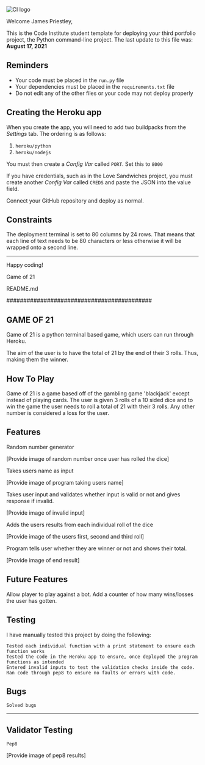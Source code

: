 ![CI logo](https://codeinstitute.s3.amazonaws.com/fullstack/ci_logo_small.png)

Welcome James Priestley,

This is the Code Institute student template for deploying your third portfolio project, the Python command-line project. The last update to this file was: **August 17, 2021**

## Reminders

* Your code must be placed in the `run.py` file
* Your dependencies must be placed in the `requirements.txt` file
* Do not edit any of the other files or your code may not deploy properly

## Creating the Heroku app

When you create the app, you will need to add two buildpacks from the _Settings_ tab. The ordering is as follows:

1. `heroku/python`
2. `heroku/nodejs`

You must then create a _Config Var_ called `PORT`. Set this to `8000`

If you have credentials, such as in the Love Sandwiches project, you must create another _Config Var_ called `CREDS` and paste the JSON into the value field.

Connect your GitHub repository and deploy as normal.

## Constraints

The deployment terminal is set to 80 columns by 24 rows. That means that each line of text needs to be 80 characters or less otherwise it will be wrapped onto a second line.

-----
Happy coding!

Game of 21

README.md

###########################################

## GAME OF 21

Game of 21 is a python terminal based game, which users can run through Heroku.

The aim of the user is to have the total of 21 by the end of their 3 rolls. Thus, making them the winner.

## How To Play

Game of 21 is a game based off of the gambling game 'blackjack' except instead of playing cards.
The user is given 3 rolls of a 10 sided dice and to win the game the user needs to roll a total
of 21 with their 3 rolls. Any other number is considered a loss for the user.

## Features

Random number generator

 [Provide image of random number once user has rolled the dice]

Takes users name as input

[Provide image of program taking users name]

Takes user input and validates whether input is valid or not and gives response if invalid.

[Provide image of invalid input]

Adds the users results from each individual roll of the dice

[Provide image of the users first, second and third roll]

Program tells user whether they are winner or not and shows their total.

[Provide image of end result]

## Future Features

Allow player to play against a bot.
Add a counter of how many wins/losses the user has gotten.

## Testing

I have manually tested this project by doing the following:

    Tested each individual function with a print statement to ensure each function works
    Tested the code in the Heroku app to ensure, once deployed the program functions as intended
    Entered invalid inputs to test the validation checks inside the code.
    Ran code through pep8 to ensure no faults or errors with code.



## Bugs

    Solved bugs

   --------------

## Validator Testing

    Pep8

[Provide image of pep8 results]    